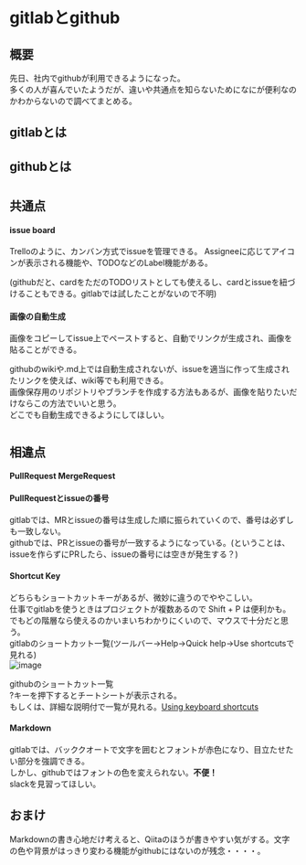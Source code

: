 # gitlabとgithub

## 概要
先日、社内でgithubが利用できるようになった。  
多くの人が喜んでいたようだが、違いや共通点を知らないためになにが便利なのかわからないので調べてまとめる。  

## gitlabとは

## githubとは


#
## 共通点
#### issue board
Trelloのように、カンバン方式でissueを管理できる。
Assigneeに応じてアイコンが表示される機能や、TODOなどのLabel機能がある。  

(githubだと、cardをただのTODOリストとしても使えるし、cardとissueを紐づけることもできる。gitlabでは試したことがないので不明)  



#### 画像の自動生成
画像をコピーしてissue上でペーストすると、自動でリンクが生成され、画像を貼ることができる。  

githubのwikiや.md上では自動生成されないが、issueを適当に作って生成されたリンクを使えば、wiki等でも利用できる。  
画像保存用のリポジトリやブランチを作成する方法もあるが、画像を貼りたいだけならこの方法でいいと思う。  
どこでも自動生成できるようにしてほしい。    

####
####


#
## 相違点
#### PullRequest MergeRequest

#### PullRequestとissueの番号
gitlabでは、MRとissueの番号は生成した順に振られていくので、番号は必ずしも一致しない。  
githubでは、PRとissueの番号が一致するようになっている。(ということは、issueを作らずにPRしたら、issueの番号には空きが発生する？)

#### Shortcut Key
どちらもショートカットキーがあるが、微妙に違うのでややこしい。  
仕事でgitlabを使うときはプロジェクトが複数あるので Shift + P は便利かも。でもどの階層なら使えるのかいまいちわかりにくいので、マウスで十分だと思う。  
gitlabのショートカット一覧(ツールバー→Help→Quick help→Use shortcutsで見れる)  
![image](https://user-images.githubusercontent.com/38639386/53463877-98353600-3a8b-11e9-8d9c-03ca9d7fccb0.png)

githubのショートカット一覧  
?キーを押下するとチートシートが表示される。  
もしくは、詳細な説明付で一覧が見れる。[Using keyboard shortcuts](https://help.github.com/en/articles/using-keyboard-shortcuts)  

####
####
####
#### Markdown
gitlabでは、バッククオートで文字を囲むとフォントが赤色になり、目立たせたい部分を強調できる。  
しかし、githubではフォントの色を変えられない。**不便！**  
slackを見習ってほしい。  


## おまけ
Markdownの書き心地だけ考えると、Qiitaのほうが書きやすい気がする。文字の色や背景がはっきり変わる機能がgithubにはないのが残念・・・・。
